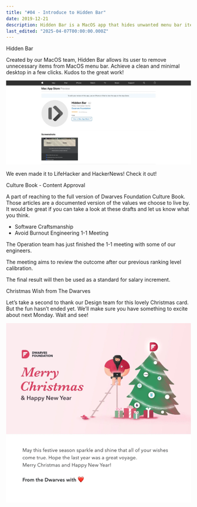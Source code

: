 ```yaml
---
title: "#04 - Introduce to Hidden Bar"
date: 2019-12-21
description: Hidden Bar is a MacOS app that hides unwanted menu bar items for a clean, minimal desktop, praised by LifeHacker and HackerNews.
last_edited: "2025-04-07T00:00:00.000Z"
---
```


Hidden Bar

Created by our MacOS team, Hidden Bar allows its user to remove unnecessary items from MacOS menu bar. Achieve a clean and minimal desktop in a few clicks. Kudos to the great work!

![](assets/notion-image-1744007182184-moy94.webp)

We even made it to LifeHacker and HackerNews! Check it out!

Culture Book - Content Approval

A part of reaching to the full version of Dwarves Foundation Culture Book. Those articles are a documented version of the values we choose to live by. It would be great if you can take a look at these drafts and let us know what you think.

- Software Craftsmanship
- Avoid Burnout
  Engineering 1-1 Meeting

The Operation team has just finished the 1-1 meeting with some of our engineers.

The meeting aims to review the outcome after our previous ranking level calibration.

The final result will then be used as a standard for salary increment.

Christmas Wish from The Dwarves

Let’s take a second to thank our Design team for this lovely Christmas card. But the fun hasn’t ended yet. We’ll make sure you have something to excite about next Monday. Wait and see!

![](assets/notion-image-1744007182341-8dwbi.webp)
